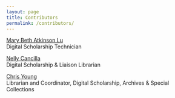 ```yaml
---
layout: page
title: Contributors
permalink: /contributors/
---
```

[Mary Beth Atkinson Lu](mailto:mary.atkinson@utoronto.ca)  
Digital Scholarship Technician

[Nelly Cancilla](mailto:daniela.cancilla@utoronto.ca)  
Digital Scholarship & Liaison Librarian

[Chris Young](mailto:daniela.cancilla@utoronto.ca)  
Librarian and Coordinator, Digital Scholarship, Archives & Special Collections
